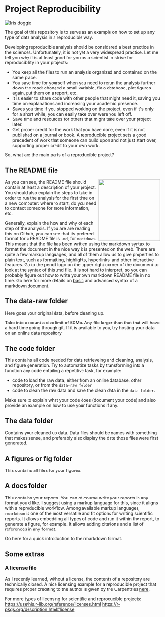 # Project Reproducibility


![Iris doggie](IMG_5578)


The goal of this repository is to serve as an example on how to set up any type of data analysis in a reproducible way.

Developing reproducible analysis should be considered a best practice in the sciences. Unfortunately, it is not yet a very widespread practice.
Let me tell you why it is at least good for you as a scientist to strive for reproducibility in your projects:

- You keep all the files to run an analysis organized and contained on the same place.
- You save time for yourself when you need to rerun the analysis further down the road: changed a small variable, fix a database, plot figures again, put them on a report, etc.
- It is easier to share code with other people that might need it, saving you time on explanations and increasing your academic presence.
- Saves you time if you stopped working on the project, even if it's only for a short while, you can easily take over were you left off.
- Save time and resources for others that might take over your project later.
- Get proper credit for the work that you have done, even if it is not published on a journal or book. A reproducible project sets a good precedent of work that someone can build upon and not just start over, supporting proper credit to your own work.

So, what are the main parts of a reproducible project?

## The README file

<img align="right" width="200" src="http://experimentalmath.info/blog/wp-content/uploads/2013/01/miracle-264x300.gif">
<!-- ![Then a miracle occurs...](http://experimentalmath.info/blog/wp-content/uploads/2013/01/miracle-264x300.gif) -->

As you can see, the README file should contain at least a description of your project.
You should also explain the steps to take in order to run the analysis for the first time on a new computer: where to start, do you need to contact someone for more information, etc.

Generally, explain the how and why of each step of the analysis.
If you are are reading this on Github, you can see that its prefered format for a README file is `.md`, for `markdown`. This means that the file has been written using the markdown syntax to format the document in the nice way it is presented on the web. There are quite a few markup languages, and all of them allow us to give properties to plain text, such as formatting, highlights, hyperlinks, and other interactive features. Go to the pencil logo on the upper right corner of the document to look at the syntax of this .md file. It is not hard to interpret, so you can probably figure out how to write your own markdown README file in no time.  Go here for more details on [basic](https://www.markdownguide.org/basic-syntax/ "basic syntax markdown guide") and advanced syntax of a markdown document.

## The data-raw folder

Here goes your original data, before cleaning up.

Take into account a size limit of 50Mb. Any file larger than that that will have a hard time going through git.
If it is available to you, try hosting your data on an online data repository


## The code folder

This contains all code needed for data retrieveing and cleaning, analysis, and figure generation.
Try to automatize tasks by transforming into a function any code entailing a repetitive task, for example:

- code to load the raw data, either from an online database, other repository, or from the `data-raw folder`
- code to clean the raw data and save the clean data in the `data folder`.

Make sure to explain what your code does (document your code) and also provide an example on how to use your functions if any.

## The data folder

Contains your cleaned up data. Data files should be names with something that makes sense, and preferably also display the date those files were first generated.

## A figures or fig folder

This contains all files for your figures.

## A docs folder

This contains your reports.
You can of course write your reports in any format you'd like.
I suggest using a markup language for this, since it aligns with a reproducible workflow.
Among available markup languages, `rmarkdown` is one of the most versatile and fit options for writing scientific reports.   It allows embedding all types of code and run it within the report, to generate a figure, for example.
It allows adding citations and a list of references in any format.

Go here for a quick introduction to the rmarkdown format.

## Some extras

### A license file

As I recently learned, without a license, the contents of a repository are technically closed.
A nice licensing example for a reproducible project that requires proper crediting to the author is given by the Carpentries [here](https://github.com/LunaSare/tutorial-blogdown/blob/gh-pages/LICENSE.md).

For more types of licensing for scientific and reproducible projects:
https://usethis.r-lib.org/reference/licenses.html
https://r-pkgs.org/description.html#license
